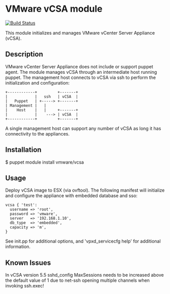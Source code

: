 # VMware vCSA module

[![Build Status](https://travis-ci.org/vmware/vmware-vcsa.png?branch=master)](https://travis-ci.org/vmware/vmware-vcsa)

This module initializes and manages VMware vCenter Server Appliance (vCSA).

## Description

VMware vCenter Server Appliance does not include or support puppet agent. The
module manages vCSA through an intermediate host running puppet. The management
host connects to vCSA via ssh to perform the initialization and configuration:

    +------------+         +-------+
    |            |   ssh   | vCSA  |
    |   Puppet   | +-----> +-------+
    | Management |   |
    |    Host    |   |     +-------+
    |            |    ---> | vCSA  |
    +------------+         +-------+

A single management host can support any number of vCSA as long it has
connectivity to the appliances.

## Installation

$ puppet module install vmware/vcsa

## Usage

Deploy vCSA image to ESX (via ovftool). The following manifest will initialize
and configure the appliance with embedded database and sso:

    vcsa { 'test':
      username => 'root',
      password => 'vmware',
      server   => '192.168.1.10',
      db_type  => 'embedded',
      capacity => 'm',
    }

See init.pp for additional options, and 'vpxd_servicecfg help' for additional
information.

## Known Issues

In vCSA version 5.5 sshd_config MaxSessions needs to be increased above the
default value of 1 due to net-ssh opening multiple channels when invoking
ssh.exec!
